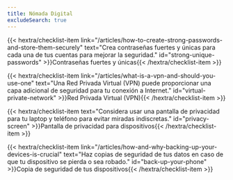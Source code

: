 ```yaml
---
title: Nómada Digital
excludeSearch: true
---
```

{{< hextra/checklist-item link="/articles/how-to-create-strong-passwords-and-store-them-securely" text="Crea contraseñas fuertes y únicas para cada una de tus cuentas para mejorar la seguridad." id="strong-unique-passwords" >}}Contraseñas fuertes y únicas{{< /hextra/checklist-item >}}

{{< hextra/checklist-item link="/articles/what-is-a-vpn-and-should-you-use-one" text="Una Red Privada Virtual (VPN) puede proporcionar una capa adicional de seguridad para tu conexión a Internet." id="virtual-private-network" >}}Red Privada Virtual (VPN){{< /hextra/checklist-item >}}

{{< hextra/checklist-item text="Considera usar una pantalla de privacidad para tu laptop y teléfono para evitar miradas indiscretas." id="privacy-screen" >}}Pantalla de privacidad para dispositivos{{< /hextra/checklist-item >}}

{{< hextra/checklist-item link="/articles/how-and-why-backing-up-your-devices-is-crucial" text="Haz copias de seguridad de tus datos en caso de que tu dispositivo se pierda o sea robado." id="back-up-your-phone" >}}Copia de seguridad de tus dispositivos{{< /hextra/checklist-item >}}